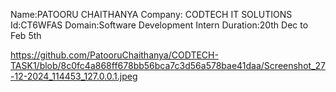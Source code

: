 Name:PATOORU CHAITHANYA
Company: CODTECH IT SOLUTIONS
Id:CT6WFAS
Domain:Software Development Intern
Duration:20th Dec to Feb 5th

https://github.com/PatooruChaithanya/CODTECH-TASK1/blob/8c0fc4a868ff678bb56bca7c3d56a578bae41daa/Screenshot_27-12-2024_114453_127.0.0.1.jpeg

